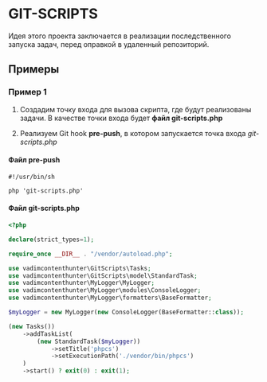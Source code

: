 # GIT-SCRIPTS

Идея этого проекта заключается в реализации последственного запуска задач, перед оправкой в удаленный репозиторий.

## Примеры

### Пример 1

1. Создадим точку входа для вызова скрипта, где будут
реализованы задачи. В качестве точки входа будет **файл git-scripts.php**

2. Реализуем Git hook **pre-push**, в котором запускается точка входа _git-scripts.php_

#### Файл pre-push

```git
#!/usr/bin/sh

php 'git-scripts.php'
```

#### Файл git-scripts.php

```php
<?php

declare(strict_types=1);

require_once __DIR__ . "/vendor/autoload.php";

use vadimcontenthunter\GitScripts\Tasks;
use vadimcontenthunter\GitScripts\model\StandardTask;
use vadimcontenthunter\MyLogger\MyLogger;
use vadimcontenthunter\MyLogger\modules\ConsoleLogger;
use vadimcontenthunter\MyLogger\formatters\BaseFormatter;

$myLogger = new MyLogger(new ConsoleLogger(BaseFormatter::class));

(new Tasks())
    ->addTaskList(
        (new StandardTask($myLogger))
            ->setTitle('phpcs')
            ->setExecutionPath('./vendor/bin/phpcs')
    )
    ->start() ? exit(0) : exit(1);
```
